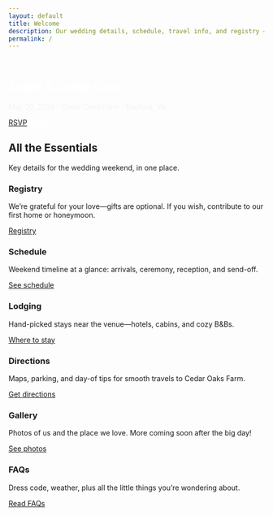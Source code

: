 ```yaml
---
layout: default
title: Welcome
description: Our wedding details, schedule, travel info, and registry — all in one place.
permalink: /
---
```


<section class="hero"
  style="background:
    linear-gradient(rgba(0,0,0,0.35), rgba(0,0,0,0.45)),
    url('{{ '/assets/images/Frontpage.jpg' | relative_url }}') center/cover no-repeat;
    color:#fff; border-bottom:1px solid var(--border);">
  <div class="container inner" style="position:relative; z-index:1;">
    <span class="kicker" style="color:#fff;">You're invited</span>
    <h1 class="h1" style="color:#fff;">Austin &amp; Jordan Green</h1>
    <p class="h2 subtle" style="color:#f3f3f3;">May 30, 2026 · Cedar Oaks Farm · Bedford, VA</p>
    <div class="hero-ctas">
      <a class="btn" href="{{ '/contact/#rsvp' | relative_url }}">RSVP</a>
      <a class="btn ghost" href="#highlights" style="border-color:#fff; color:#fff;">Explore</a>
    </div>
  </div>
</section>

<section class="section" id="highlights">
  <div class="container">
    <h2 class="sr">All the Essentials</h2>
    <p class="lead sr">Key details for the wedding weekend, in one place.</p>
    <div class="cards" style="margin-top:1rem">
      <article class="card sr">
        <h3>Registry</h3>
        <p>We’re grateful for your love—gifts are optional. If you wish, contribute to our first home or honeymoon.</p>
        <a class="btn" href="{{ '/registry/' | relative_url }}">Registry</a>
      </article>
      <article class="card sr">
        <h3>Schedule</h3>
        <p>Weekend timeline at a glance: arrivals, ceremony, reception, and send-off.</p>
        <a class="btn" href="{{ '/schedule/' | relative_url }}">See schedule</a>
      </article>
      <article class="card sr">
        <h3>Lodging</h3>
        <p>Hand-picked stays near the venue—hotels, cabins, and cozy B&amp;Bs.</p>
        <a class="btn" href="{{ '/lodging/' | relative_url }}">Where to stay</a>
      </article>
      <article class="card sr">
        <h3>Directions</h3>
        <p>Maps, parking, and day-of tips for smooth travels to Cedar Oaks Farm.</p>
        <a class="btn" href="{{ '/directions/' | relative_url }}">Get directions</a>
      </article>
      <article class="card sr">
        <h3>Gallery</h3>
        <p>Photos of us and the place we love. More coming soon after the big day!</p>
        <a class="btn" href="{{ '/gallery/' | relative_url }}">See photos</a>
      </article>
      <article class="card sr">
        <h3>FAQs</h3>
        <p>Dress code, weather, plus all the little things you’re wondering about.</p>
        <a class="btn" href="{{ '/faqs/' | relative_url }}">Read FAQs</a>
      </article>
    </div>
  </div>
</section>
